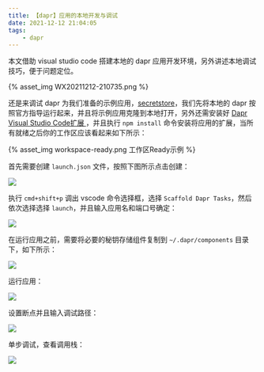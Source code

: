 ```yaml
---
title: 【dapr】应用的本地开发与调试
date: 2021-12-12 21:04:05
tags:
    - dapr
---
```


本文借助 visual studio code 搭建本地的 dapr 应用开发环境，另外讲述本地调试技巧，便于问题定位。

{% asset_img WX20211212-210735.png %}

还是来调试 dapr 为我们准备的示例应用，[secretstore](https://github.com/dapr/quickstarts/tree/v1.0.0/secretstore)，我们先将本地的 dapr 按照官方指导运行起来，并且将示例应用克隆到本地打开，另外还需安装好 [Dapr Visual Studio Code扩展 ](https://marketplace.visualstudio.com/items?itemName=ms-azuretools.vscode-dapr)，并且执行 `npm install` 命令安装将应用的扩展，当所有就绪之后你的工作区应该看起来如下所示：

<!-- more -->

{% asset_img workspace-ready.png 工作区Ready示例 %}

首先需要创建 `launch.json` 文件，按照下图所示点击创建：

![](create-launchjson.png)

执行 `cmd+shift+p` 调出 vscode 命令选择框，选择 `Scaffold Dapr Tasks`，然后依次选择选择 `launch`，并且输入应用名和端口号确定：

![](dapr-tasks.png)

在运行应用之前，需要将必要的秘钥存储组件复制到 `~/.dapr/components` 目录下，如下所示：

![](copy-secrets-store.png)

运行应用：

![](launch-app.png)

设置断点并且输入调试路径：

![](input-path.png)

单步调试，查看调用栈：

![](breakpoint.png)